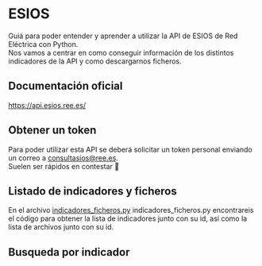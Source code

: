 # ESIOS

Guiá para poder entender y aprender a utilizar la API de ESIOS de Red Eléctrica con Python.  
Nos vamos a centrar en como conseguir información de los distintos indicadores de la API y como descargarnos ficheros.

## Documentación oficial
https://api.esios.ree.es/

## Obtener un token

Para poder utilizar esta API se deberá solicitar un token personal enviando un correo a consultasios@ree.es.  
Suelen ser rápidos en contestar 🤞

## Listado de indicadores y ficheros
En el archivo [indicadores_ficheros.py](examples/lista_indicadores.txt) indicadores_ficheros.py encontrareis el código para obtener la lista de indicadores junto con su id, así como la lista de archivos junto con su id.
## Busqueda por indicador



